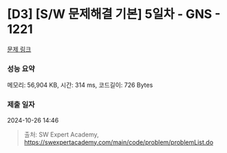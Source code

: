 # [D3] [S/W 문제해결 기본] 5일차 - GNS - 1221 

[문제 링크](https://swexpertacademy.com/main/code/problem/problemDetail.do?contestProbId=AV14jJh6ACYCFAYD) 

### 성능 요약

메모리: 56,904 KB, 시간: 314 ms, 코드길이: 726 Bytes

### 제출 일자

2024-10-26 14:46



> 출처: SW Expert Academy, https://swexpertacademy.com/main/code/problem/problemList.do